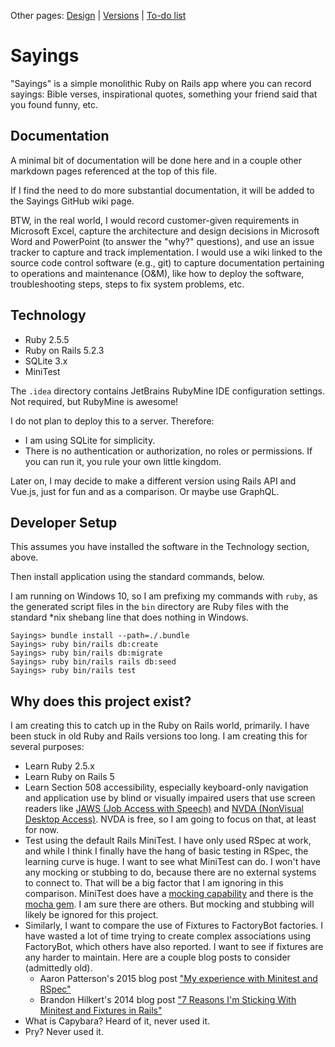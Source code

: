 Other pages:  [Design](DESIGN.md) | [Versions](VERSIONS.md) | [To-do list](TODO.md)

# Sayings

"Sayings" is a simple monolithic Ruby on Rails app where you can record sayings: Bible verses, inspirational quotes, 
something your friend said that you found funny, etc. 



## Documentation

A minimal bit of documentation will be done here and in a couple other markdown pages
referenced at the top of this file.  

If I find the need to do more substantial documentation, it will be added
to the Sayings GitHub wiki page.

BTW, in the real world, I would record customer-given requirements in Microsoft Excel,
capture the architecture and design decisions in Microsoft Word and PowerPoint (to answer the "why?" questions), 
and use an issue tracker to capture and track implementation. I would use a
wiki linked to the source code control software (e.g., git) to capture documentation 
pertaining to operations and maintenance (O&M),
like how to deploy the software, troubleshooting steps, steps to fix system problems, etc.

## Technology
* Ruby 2.5.5
* Ruby on Rails 5.2.3
* SQLite 3.x  
* MiniTest

The `.idea` directory contains JetBrains RubyMine IDE configuration settings.  Not required, but RubyMine is awesome! 

I do not plan to deploy this to a server. Therefore:
* I am using SQLite for simplicity. 
* There is no authentication or authorization, no roles or permissions.  If you can run it, you rule your own little kingdom.

Later on, I may decide to make a different version using Rails API and Vue.js, just for fun
and as a comparison.  Or maybe use GraphQL. 


## Developer Setup

This assumes you have installed the software in the Technology section, above.

Then install application using the standard commands, below.

I am running on Windows 10, so I am prefixing my commands with `ruby`, as the generated script files 
in the `bin` directory are Ruby files with the standard *nix shebang line that does nothing in Windows.

```
Sayings> bundle install --path=./.bundle
Sayings> ruby bin/rails db:create
Sayings> ruby bin/rails db:migrate
Sayings> ruby bin/rails rails db:seed
Sayings> ruby bin/rails test

```


## Why does this project exist?
I am creating this to catch up in the Ruby on Rails world, primarily.  I have been stuck in old Ruby and Rails
versions too long.  I am creating this for several purposes:
* Learn Ruby 2.5.x
* Learn Ruby on Rails 5
* Learn Section 508 accessibility, especially keyboard-only navigation and application use by blind or
 visually impaired users that use screen readers like 
 [JAWS (Job Access with Speech)](https://www.freedomscientific.com/products/software/jaws/)
 and [NVDA (NonVisual Desktop Access)](https://www.nvaccess.org/).  NVDA is free, so I am going to focus on that, 
 at least for now.
* Test using the default Rails MiniTest.  I have only used RSpec at work, and while I think I finally have the hang
 of basic testing in RSpec, the learning curve is huge. I want to see what MiniTest can do. I won't have any mocking
 or stubbing to do, because there are no external systems to connect to.  That will be a big factor that I am ignoring
 in this comparison.  MiniTest does have a [mocking capability](https://github.com/seattlerb/minitest/blob/master/lib/minitest/mock.rb)
 and there is the [mocha gem](https://rubygems.org/gems/mocha).  I am sure there are others.  But mocking and stubbing
 will likely be ignored for this project.
* Similarly, I want to compare the use of Fixtures to FactoryBot factories.  I have wasted a lot of time trying
 to create complex associations using FactoryBot, which others have also reported.  I want to see if fixtures are
 any harder to maintain.  Here are a couple blog posts to consider (admittedly old).
  * Aaron Patterson's 2015 blog post ["My experience with Minitest and RSpec"](https://tenderlovemaking.com/2015/01/23/my-experience-with-minitest-and-rspec.html)
  * Brandon Hilkert's 2014 blog post ["7 Reasons I'm Sticking With Minitest and Fixtures in Rails"](https://brandonhilkert.com/blog/7-reasons-why-im-sticking-with-minitest-and-fixtures-in-rails/)
* What is Capybara? Heard of it, never used it.
* Pry?  Never used it.  


